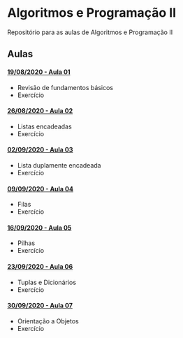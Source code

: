 # Algoritmos e Programação II

Repositório para as aulas de Algoritmos e Programação II


## Aulas

#### [19/08/2020 - Aula 01](https://github.com/brunnolorenzoni/algoritmos-programacao-ii/tree/master/Aula01 "Aula 01")
 - Revisão de fundamentos básicos
 - Exercício

#### [26/08/2020 - Aula 02](https://github.com/brunnolorenzoni/algoritmos-programacao-ii/tree/master/Aula02 "Aula 02")
 - Listas encadeadas
 - Exercício

#### [02/09/2020 - Aula 03](https://github.com/brunnolorenzoni/algoritmos-programacao-ii/tree/master/Aula03 "Aula 03")
 - Lista duplamente encadeada
 - Exercício

#### [09/09/2020 - Aula 04](https://github.com/brunnolorenzoni/algoritmos-programacao-ii/tree/master/Aula04 "Aula 04")
 - Filas
 - Exercício

#### [16/09/2020 - Aula 05](https://github.com/brunnolorenzoni/algoritmos-programacao-ii/tree/master/Aula05 "Aula 05")
 - Pilhas
 - Exercício

#### [23/09/2020 - Aula 06](https://github.com/brunnolorenzoni/algoritmos-programacao-ii/tree/master/Aula06 "Aula 06")
 - Tuplas e Dicionários
 - Exercício

#### [30/09/2020 - Aula 07](https://github.com/brunnolorenzoni/algoritmos-programacao-ii/tree/master/Aula07 "Aula 07")
 - Orientação a Objetos
 - Exercício
